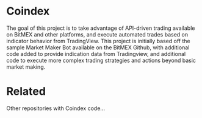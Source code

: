 # Coindex
The goal of this project is to take advantage of API-driven trading available on BitMEX and other platforms, and execute automated trades based on indicator behavior from TradingView. 
This project is initially based off the sample Market Maker Bot available on the BitMEX Github, with additional code added to provide indication data from Tradingview, and additional code to execute more complex trading strategies and actions beyond basic market making.

# Related

Other repositories with Coindex code...
